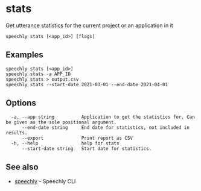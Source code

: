 # stats

Get utterance statistics for the current project or an application in it

```
speechly stats [<app_id>] [flags]
```

## Examples

```
speechly stats [<app_id>]
speechly stats -a APP_ID
speechly stats > output.csv
speechly stats --start-date 2021-03-01 --end-date 2021-04-01
```

## Options

```
  -a, --app string          Application to get the statistics for. Can be given as the sole positional argument.
      --end-date string     End date for statistics, not included in results.
      --export              Print report as CSV
  -h, --help                help for stats
      --start-date string   Start date for statistics.
```

## See also

* [speechly](README.md)	 - Speechly CLI

